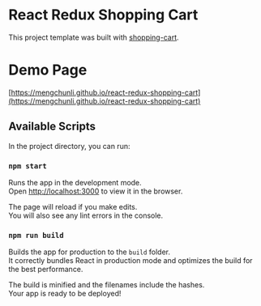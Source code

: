 # React Redux Shopping Cart

This project template was built with [shopping-cart](https://github.com/reactjs/redux/tree/master/examples/shopping-cart).

# Demo Page

[https://mengchunli.github.io/react-redux-shopping-cart](https://mengchunli.github.io/react-redux-shopping-cart)

## Available Scripts

In the project directory, you can run:

### `npm start`

Runs the app in the development mode.<br>
Open [http://localhost:3000](http://localhost:3000) to view it in the browser.

The page will reload if you make edits.<br>
You will also see any lint errors in the console.

### `npm run build`

Builds the app for production to the `build` folder.<br>
It correctly bundles React in production mode and optimizes the build for the best performance.

The build is minified and the filenames include the hashes.<br>
Your app is ready to be deployed!


